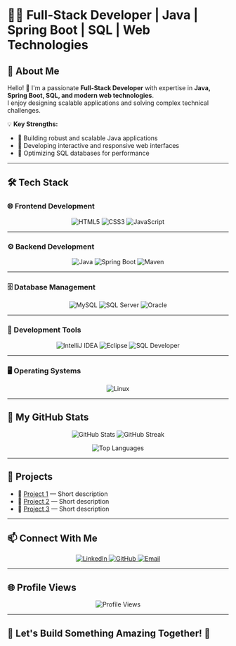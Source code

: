 # 👨‍💻 Full-Stack Developer | Java | Spring Boot | SQL | Web Technologies


## 🌟 About Me

Hello! 👋 I'm a passionate **Full-Stack Developer** with expertise in **Java, Spring Boot, SQL, and modern web technologies**.  
I enjoy designing scalable applications and solving complex technical challenges.

💡 **Key Strengths:**
- 🔹 Building robust and scalable Java applications  
- 🔹 Developing interactive and responsive web interfaces  
- 🔹 Optimizing SQL databases for performance  

---

## 🛠️ Tech Stack

### 🌐 Frontend Development
<p align="center">
  <img src="https://img.shields.io/badge/HTML5-E34F26?style=for-the-badge&logo=html5&logoColor=white" alt="HTML5" />
  <img src="https://img.shields.io/badge/CSS3-1572B6?style=for-the-badge&logo=css3&logoColor=white" alt="CSS3" />
  <img src="https://img.shields.io/badge/JavaScript-F7DF1E?style=for-the-badge&logo=javascript&logoColor=black" alt="JavaScript" />
</p>

---

### ⚙️ Backend Development
<p align="center">
  <img src="https://img.shields.io/badge/Java-007396?style=for-the-badge&logo=openjdk&logoColor=white" alt="Java" />
  <img src="https://img.shields.io/badge/Spring%20Boot-6DB33F?style=for-the-badge&logo=springboot&logoColor=white" alt="Spring Boot" />
  <img src="https://img.shields.io/badge/Maven-C71A36?style=for-the-badge&logo=apachemaven&logoColor=white" alt="Maven" />
</p>

---

### 🗄️ Database Management
<p align="center">
  <img src="https://img.shields.io/badge/MySQL-4479A1?style=for-the-badge&logo=mysql&logoColor=white" alt="MySQL" />
  <img src="https://img.shields.io/badge/SQL%20Server-CC2927?style=for-the-badge&logo=microsoftsqlserver&logoColor=white" alt="SQL Server" />
  <img src="https://img.shields.io/badge/Oracle-F80000?style=for-the-badge&logo=oracle&logoColor=white" alt="Oracle" />
</p>

---

### 🔧 Development Tools
<p align="center">
  <img src="https://img.shields.io/badge/IntelliJ%20IDEA-000000?style=for-the-badge&logo=intellijidea&logoColor=white" alt="IntelliJ IDEA" />
  <img src="https://img.shields.io/badge/Eclipse-2C2255?style=for-the-badge&logo=eclipseide&logoColor=white" alt="Eclipse" />
  <img src="https://img.shields.io/badge/SQL%20Developer-F80000?style=for-the-badge&logo=oracle&logoColor=white" alt="SQL Developer" />
</p>

---

### 🖥️ Operating Systems
<p align="center">
  <img src="https://img.shields.io/badge/Linux-FCC624?style=for-the-badge&logo=linux&logoColor=black" alt="Linux" />
</p>

---

## 🚀 My GitHub Stats

<p align="center">
  <img src="https://github-readme-stats.vercel.app/api?username=monikasb16&show_icons=true&theme=radical" alt="GitHub Stats" />  
  <img src="https://streak-stats.demolab.com?user=monikasb16&theme=radical" alt="GitHub Streak" />
</p>

<p align="center">
  <img src="https://github-readme-stats.vercel.app/api/top-langs/?username=monikasb16&layout=compact&theme=radical" alt="Top Languages" />
</p>

---

## 🧩 Projects

- 🔹 [Project 1](https://github.com/yourusername/project1) — Short description  
- 🔹 [Project 2](https://github.com/yourusername/project2) — Short description  
- 🔹 [Project 3](https://github.com/yourusername/project3) — Short description  

---

## 📫 Connect With Me

<p align="center">
  <a href="https://www.linkedin.com/in/monika-chakane-java-developer/" target="_blank">
    <img src="https://img.shields.io/badge/LinkedIn-0A66C2?style=for-the-badge&logo=linkedin&logoColor=white" alt="LinkedIn" />
  </a>
  <a href="https://github.com/monikasb16" target="_blank">
    <img src="https://img.shields.io/badge/GitHub-181717?style=for-the-badge&logo=github&logoColor=white" alt="GitHub" />
  </a>
  <a href="mailto:monikachakane@gmail.com">
    <img src="https://img.shields.io/badge/Email-D14836?style=for-the-badge&logo=gmail&logoColor=white" alt="Email" />
  </a>
</p>

---

## 🌐 Profile Views

<p align="center">
  <img src="https://komarev.com/ghpvc/?username=monikasb16&color=brightgreen" alt="Profile Views" />
</p>

---

## 🎯 Let's Build Something Amazing Together! 🚀

